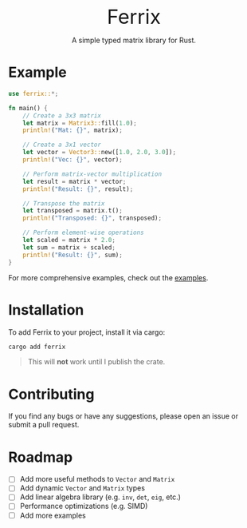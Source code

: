 <div align="center">
<p style="padding-top: 10px; margin-bottom: 0px; font-size: 40px;">Ferrix</p>
<p style="padding-top: 0px;">A simple typed matrix library for Rust.</p>
</div>

# Example

```rust
use ferrix::*;

fn main() {
    // Create a 3x3 matrix
    let matrix = Matrix3::fill(1.0);
    println!("Mat: {}", matrix);

    // Create a 3x1 vector
    let vector = Vector3::new([1.0, 2.0, 3.0]);
    println!("Vec: {}", vector);

    // Perform matrix-vector multiplication
    let result = matrix * vector;
    println!("Result: {}", result);

    // Transpose the matrix
    let transposed = matrix.t();
    println!("Transposed: {}", transposed);

    // Perform element-wise operations
    let scaled = matrix * 2.0;
    let sum = matrix + scaled;
    println!("Result: {}", sum);
}
```

For more comprehensive examples, check out the [examples](./examples).

# Installation

To add Ferrix to your project, install it via cargo:

```bash
cargo add ferrix
```

> This will **not** work until I publish the crate.

# Contributing

If you find any bugs or have any suggestions, please open an issue or submit a pull request.

# Roadmap

- [ ] Add more useful methods to `Vector` and `Matrix`
- [ ] Add dynamic `Vector` and `Matrix` types
- [ ] Add linear algebra library (e.g. `inv`, `det`, `eig`, etc.)
- [ ] Performance optimizations (e.g. SIMD)
- [ ] Add more examples
